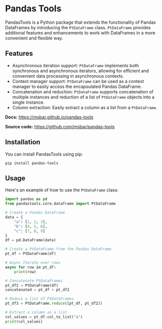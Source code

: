 # Pandas Tools

PandasTools is a Python package that extends the functionality of Pandas DataFrames by introducing the `PtDataFrame` class. `PtDataFrame` provides additional features and enhancements to work with DataFrames in a more convenient and flexible way.

## Features

- Asynchronous iteration support: `PtDataFrame` implements both synchronous and asynchronous iterators, allowing for efficient and convenient data processing in asynchronous contexts.
- Context manager support: `PtDataFrame` can be used as a context manager to easily access the encapsulated Pandas DataFrame.
- Concatenation and reduction: `PtDataFrame` supports concatenation of multiple instances and reduction of a list of `PtDataFrame` objects into a single instance.
- Column extraction: Easily extract a column as a list from a `PtDataFrame`.

**Docs:** <a href="https://msbar.github.io/pandas-tools" target="_blank">https://msbar.github.io/pandas-tools</a>

**Source code:** <a href="https://github.com/msbar/pandas-tools" target="_blank">https://github.com/msbar/pandas-tools</a>

## Installation

You can install PandasTools using pip:
```
pip install pandas-tools
```

## Usage

Here's an example of how to use the `PtDataFrame` class:

```python
import pandas as pd
from pandastools.core.dataframe import PtDataFrame

# Create a Pandas DataFrame
data = {
    "a": [1, 2, 3],
    "b": [4, 5, 6],
    "c": [7, 8, 9]
}
df = pd.DataFrame(data)

# Create a PtDataFrame from the Pandas DataFrame
pt_df = PtDataFrame(df)

# Async Iterate over rows
async for row in pt_df:
    print(row)

# Concatenate PtDataFrames
pt_df2 = PtDataFrame(df)
concatenated = pt_df + pt_df2

# Reduce a list of PtDataFrames
pt_df3 = PtDataFrame.reduce([pt_df, pt_df2])

# Extract a column as a list
col_values = pt_df.col_to_list("a")
print(col_values)
```
